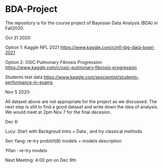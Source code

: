 # BDA-Project

The repository is for the course project of Bayesian Data Analysis (BDA) in Fall2020. 



Oct 31 2020:

Option 1: Kaggle NFL 2021 
https://www.kaggle.com/c/nfl-big-data-bowl-2021

Option 2: OSIC Pulmonary Fibrosis Progression
https://www.kaggle.com/c/osic-pulmonary-fibrosis-progression

Students test data
https://www.kaggle.com/spscientist/students-performance-in-exams

Nov 5 2020:

All dataset above are not appropriate for the project as we discussed. The next step is still to find a good dataset and write down the idea of analysis. 
We would meet at 2pm Nov 7 for the final decesion. 



Dec 6: 

Lucy: Start with Backgroud Intro + Data , and try classical methods 

Sen Yang: re-try probit/t(8) models + models description

Yifan : re-try models 


Next Meeting: 
4:00 pm on Dec 9th

